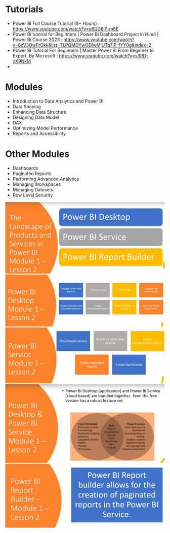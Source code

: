 
# Tutorials
- Power BI Full Course Tutorial (8+ Hours) : https://www.youtube.com/watch?v=e6QD8lP-m6E 
-  Power Bi tutorial for Beginners | Power BI Dashboard Project in Hindi | Power Bi Course 2023  : https://www.youtube.com/watch?v=6cV3OwFrOkk&list=TLPQMDYwODIwMjUTq7iP_fYY0g&index=2
-  Power BI Tutorial For Beginners | Master Power BI From Beginner to Expert, By Microsoft  : https://www.youtube.com/watch?v=s3RD-zX9NkM
-  


# Modules

- Introduction to Data Analytics and Power BI
- Data Shaping
- Enhancing Data Structure
- Designing Data Model
- DAX
- Optimizing Model Performance
- Reports and Accessibility

# Other Modules

- Dashboards
- Paginated Reports
- Performing Advanced Analytics
- Managing Workspaces
- Managing Datasets
- Row Level Security




![alt text](assets/prod&services.png)
![alt text](assets/desktopapp.png)
![alt text](assets/biservices.png)
![alt text](assets/desktopappbiservices.png)
![alt text](assets/reports.png)